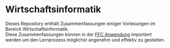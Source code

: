 # Wirtschaftsinformatik
Dieses Repository enthält Zusammenfassungen einiger Vorlesungen im Bereich Wirtschaftsinformatik.  
Diese Zusammenfassungen können in der [FFC Anwendung](https://fancy-flashcard.github.io/ffc/#/) importiert werden um den Lernprozess möglichst angenehm und effektiv zu gestalten.
